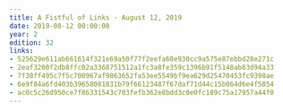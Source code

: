 ```yaml
---
title: A Fistful of Links - August 12, 2019
date: 2019-08-12 00:00:00
year: 2
edition: 32
links:
- 525629e611ab661614f321e69a50f77f2eefa68e930cc9a575e87ebbd28e271c
- 2eaf3200f2db8ffc02a3368751512a1fc3a8fe359c1396b91f5148ab83d94a33
- 7f38ff495c7f5c700967af9863652fa53ee5549bf9ea629d25470453fc9398ae
- 6e9f84a6fd403b39658081831b79f66123487f67daf71d44c15b064d6e4f5854
- ac0c5c26d950ce7f86331543c703fefb362e8bdd3c0e0fc189c75a17957a44f0
---
```

